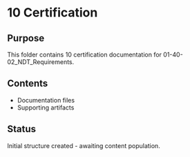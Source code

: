 # 10 Certification

## Purpose
This folder contains 10 certification documentation for 01-40-02_NDT_Requirements.

## Contents
- Documentation files
- Supporting artifacts

## Status
Initial structure created - awaiting content population.
